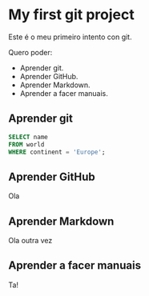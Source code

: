 # My first git project

Este é o meu primeiro intento con git.

Quero poder:

- Aprender git.
- Aprender GitHub.
- Aprender Markdown.
- Aprender a facer manuais.

## Aprender git


```sql
SELECT name
FROM world
WHERE continent = 'Europe';
```

## Aprender GitHub

Ola

## Aprender Markdown


Ola outra vez

## Aprender a facer manuais

Ta!
